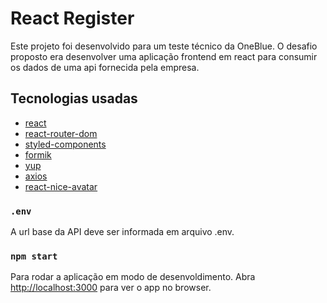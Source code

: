 # React Register

Este projeto foi desenvolvido para um teste técnico da OneBlue. O desafio proposto era desenvolver uma aplicação frontend em react para consumir os dados de uma api fornecida pela empresa.

## Tecnologias usadas

- [react](https://pt-br.reactjs.org/)
- [react-router-dom](https://www.npmjs.com/package/react-router-dom)
- [styled-components](https://styled-components.com/)
- [formik](https://formik.org/docs/overview)
- [yup](https://github.com/jquense/yup)
- [axios](https://axios-http.com/ptbr/docs/intro)
- [react-nice-avatar](https://github.com/dapilab/react-nice-avatar)

### `.env`

A url base da API deve ser informada em arquivo .env.

### `npm start`

Para rodar a aplicação em modo de desenvoldimento.
Abra [http://localhost:3000](http://localhost:3000) para ver o app no browser.
